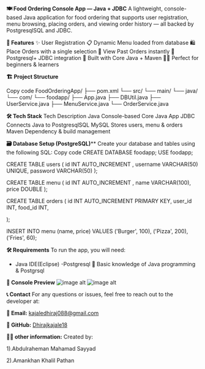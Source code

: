 **🍽️ Food Ordering Console App — Java + JDBC**
A lightweight, console-based Java application for food ordering that supports user registration,  menu browsing, placing orders, and viewing order history — all backed by PostgresqlSQL and JDBC.




**🚀 Features**
✨ User Registration 
📋 Dynamic Menu loaded from database
🛍️ Place Orders with a single selection
🧾 View Past Orders instantly
🔗 Postgresql+ JDBC integration
🔧 Built with Core Java + Maven
🧑‍🎓 Perfect for beginners & learners




**🏗️ Project Structure**

Copy code
FoodOrderingApp/
├── pom.xml
└── src/
    └── main/
        └── java/
            └── com/
                └── foodapp/
                    ├── App.java
                    ├── DBUtil.java
                    ├── UserService.java
                    ├── MenuService.java
                    └── OrderService.java



**🛠️ Tech Stack**
Tech	Description
Java	Console-based Core Java App
JDBC	Connects Java to PostgresqlSQL
MySQL	Stores users, menu & orders
Maven	Dependency & build management



**🗃️ Database Setup (PostgreSQL)****
Create your database and tables using the following SQL:
Copy code
CREATE DATABASE foodapp;
USE foodapp;

CREATE TABLE users (
    id INT AUTO_INCREMENT ,
    username VARCHAR(50) UNIQUE,
    password VARCHAR(50)
);

CREATE TABLE menu (
    id INT AUTO_INCREMENT ,
    name VARCHAR(100),
    price DOUBLE
);

CREATE TABLE orders (
    id INT AUTO_INCREMENT PRIMARY KEY,
    user_id INT,
    food_id INT,
   
);

INSERT INTO menu (name, price) VALUES
('Burger', 100), ('Pizza', 200), ('Fries', 60);




**🛠️ Requirements**
To run the app, you will need:

 - Java IDE(Eclipse)
 -Postgresql
🧠 Basic knowledge of Java programming & Postgrsql




**📸 Console Preview**
![image alt](<img width="1011" height="673" alt="Screenshot 2025-07-10 140613" src="https://github.com/user-attachments/assets/e6e51014-e050-4ffd-abc1-9416c3a25f54" />)
![image alt](<img width="611" height="828" alt="Screenshot 2025-07-10 140712" src="https://github.com/user-attachments/assets/4f23782a-4452-4f41-b9aa-d2532a042a11" />)



**📞 Contact**
For any questions or issues, feel free to reach out to the developer at:

**📧 Email:** kajaledhiraj088@gmail.com

**🐙 GitHub:** [Dhirajkajale18](https://github.com/Dhirajkajale18)



**👨‍💻 other information:**
Created by:

1).Abdulraheman Mahamad Sayyad

2).Amankhan Khalil Pathan
